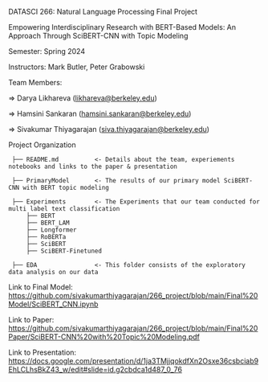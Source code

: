 
DATASCI 266: Natural Language Processing Final Project 

Empowering Interdisciplinary Research with BERT-Based Models: An Approach Through SciBERT-CNN with Topic Modeling

Semester: Spring 2024 

Instructors: Mark Butler, Peter Grabowski

Team Members:

  => Darya Likhareva (likhareva@berkeley.edu)
  
  => Hamsini Sankaran (hamsini.sankaran@berkeley.edu)
  
  => Sivakumar Thiyagarajan (siva.thiyagarajan@berkeley.edu)

 Project Organization
 
     ├── README.md          <- Details about the team, experiements notebooks and links to the paper & presentation
 
     ├── PrimaryModel       <- The results of our primary model SciBERT-CNN with BERT topic modeling 
 
     ├── Experiments        <- The Experiments that our team conducted for multi label text classification  
         ├── BERT
         ├── BERT_LAM
         ├── Longformer
         ├── RoBERTa
         ├── SciBERT
         ├── SciBERT-Finetuned

     ├── EDA                <- This folder consists of the exploratory data analysis on our data
 

 Link to Final Model: https://github.com/sivakumarthiyagarajan/266_project/blob/main/Final%20Model/SciBERT_CNN.ipynb

 Link to Paper: https://github.com/sivakumarthiyagarajan/266_project/blob/main/Final%20Paper/SciBERT-CNN%20with%20Topic%20Modeling.pdf

 Link to Presentation: https://docs.google.com/presentation/d/1ja3TMjjqokdfXn2Osxe36csbciab9EhLCLhsBkZ43_w/edit#slide=id.g2cbdca1d487_0_76

     

